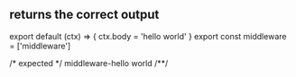 ## returns the correct output
export default (ctx) => {
  ctx.body = 'hello world'
}
export const middleware = ['middleware']

/* expected */
middleware-hello world
/**/